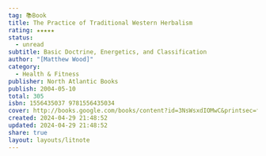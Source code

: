 ```yaml
---
tag: 📚Book
title: The Practice of Traditional Western Herbalism
rating: ★★★★★
status:
  - unread
subtitle: Basic Doctrine, Energetics, and Classification
author: "[Matthew Wood]"
category:
  - Health & Fitness
publisher: North Atlantic Books
publish: 2004-05-10
total: 305
isbn: 1556435037 9781556435034
cover: http://books.google.com/books/content?id=3NsWsxdIOMwC&printsec=frontcover&img=1&zoom=1&edge=curl&source=gbs_api
created: 2024-04-29 21:48:52
updated: 2024-04-29 21:48:52
share: true
layout: layouts/litnote
---
```


